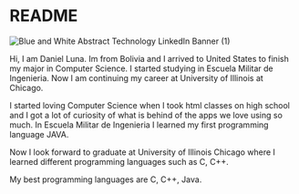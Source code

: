 # README
![Blue and White Abstract Technology LinkedIn Banner (1)](https://github.com/user-attachments/assets/a775596e-3ea4-414b-8cdd-58536ffdb7ed)

Hi, I am Daniel Luna.
Im from Bolivia and I arrived to United States to finish my major in Computer Science. I started studying in Escuela Militar de Ingenieria. Now I am continuing my career at University of Illinois at Chicago.

I started loving Computer Science when I took html classes on high school and I got a lot of curiosity of what is behind of the apps we love using so much. In Escuela Militar de Ingenieria I learned my first programming language JAVA.

Now I look forward to graduate at University of Illinois Chicago where I learned different programming languages such as C, C++.

My best programming languages are C, C++, Java.


